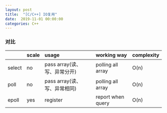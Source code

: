 ```yaml
---
layout: post
title:  "[C/C++] IO复用"
date:  2019-11-01 00:00:00
categories: C++
---
```


### 对比

|        | scale | usage      | working way       | complexity |
|:-------|:------|:-----------|:------------------|:-----------|
| select | no      | pass array(读、写、异常分开) | polling all array | O(n)       |
| poll   | no      | pass array(读、写、异常相同) | polling all array | O(n)       |
| epoll  | yes      | register   | report when query | O(n)       |
